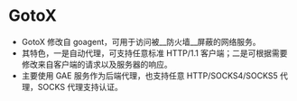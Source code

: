 GotoX
=================
* GotoX 修改自 goagent，可用于访问被__防火墙__屏蔽的网络服务。
* 其特色，一是自动代理，可支持任意标准 HTTP/1.1 客户端；二是可根据需要修改来自客户端的请求以及服务器的响应。
* 主要使用 GAE 服务作为后端代理，也支持任意 HTTP/SOCKS4/SOCKS5 代理，SOCKS 代理支持认证。
